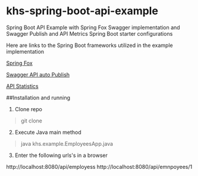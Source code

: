 # khs-spring-boot-api-example
Spring Boot API Example with Spring Fox Swagger implementation and Swagger Publish and API Metrics Spring Boot starter configurations 

Here are links to the Spring Boot frameworks utilized in the example implementation 

[Spring Fox](https://github.com/springfox/springfox)

[Swagger API auto Publish](https://github.com/in-the-keyhole/khs-spring-boot-publish-swagger-starter)

[API Statistics](https://github.com/in-the-keyhole/khs-spring-boot-api-statistics-starter)

##Installation and running 

1. Clone repo 

  > git clone 

2. Execute Java main method 

  > java khs.example.EmployeesApp.java

3. Enter the following urls's in a browser 

  http://localhost:8080/api/employess 
  http://localhost:8080/api/emnpoyees/1

  
